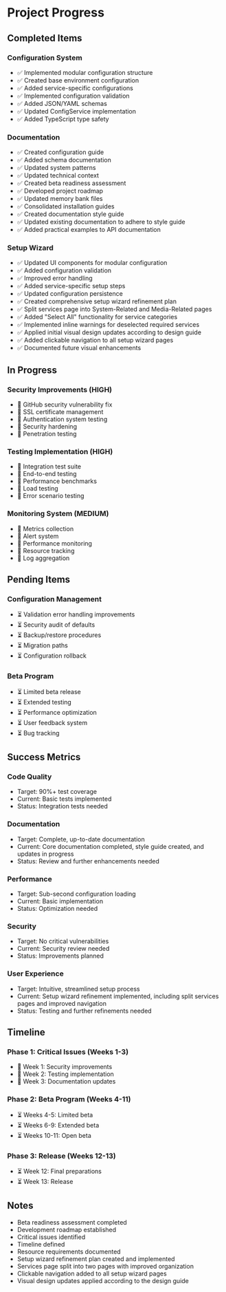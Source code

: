 # Project Progress

## Completed Items

### Configuration System

*   ✅ Implemented modular configuration structure
*   ✅ Created base environment configuration
*   ✅ Added service-specific configurations
*   ✅ Implemented configuration validation
*   ✅ Added JSON/YAML schemas
*   ✅ Updated ConfigService implementation
*   ✅ Added TypeScript type safety

### Documentation

*   ✅ Created configuration guide
*   ✅ Added schema documentation
*   ✅ Updated system patterns
*   ✅ Updated technical context
*   ✅ Created beta readiness assessment
*   ✅ Developed project roadmap
*   ✅ Updated memory bank files
*   ✅ Consolidated installation guides
*   ✅ Created documentation style guide
*   ✅ Updated existing documentation to adhere to style guide
*   ✅ Added practical examples to API documentation

### Setup Wizard

*   ✅ Updated UI components for modular configuration
*   ✅ Added configuration validation
*   ✅ Improved error handling
*   ✅ Added service-specific setup steps
*   ✅ Updated configuration persistence
*   ✅ Created comprehensive setup wizard refinement plan
*   ✅ Split services page into System-Related and Media-Related pages
*   ✅ Added "Select All" functionality for service categories
*   ✅ Implemented inline warnings for deselected required services
*   ✅ Applied initial visual design updates according to design guide
*   ✅ Added clickable navigation to all setup wizard pages
*   ✅ Documented future visual enhancements

## In Progress

### Security Improvements (HIGH)

*   🔄 GitHub security vulnerability fix
*   🔄 SSL certificate management
*   🔄 Authentication system testing
*   🔄 Security hardening
*   🔄 Penetration testing

### Testing Implementation (HIGH)

*   🔄 Integration test suite
*   🔄 End-to-end testing
*   🔄 Performance benchmarks
*   🔄 Load testing
*   🔄 Error scenario testing

### Monitoring System (MEDIUM)

*   🔄 Metrics collection
*   🔄 Alert system
*   🔄 Performance monitoring
*   🔄 Resource tracking
*   🔄 Log aggregation

## Pending Items

### Configuration Management

*   ⏳ Validation error handling improvements
*   ⏳ Security audit of defaults
*   ⏳ Backup/restore procedures
*   ⏳ Migration paths
*   ⏳ Configuration rollback

### Beta Program

*   ⏳ Limited beta release
*   ⏳ Extended testing
*   ⏳ Performance optimization
*   ⏳ User feedback system
*   ⏳ Bug tracking

## Success Metrics

### Code Quality

*   Target: 90%+ test coverage
*   Current: Basic tests implemented
*   Status: Integration tests needed

### Documentation

*   Target: Complete, up-to-date documentation
*   Current: Core documentation completed, style guide created, and updates in progress
*   Status: Review and further enhancements needed

### Performance

*   Target: Sub-second configuration loading
*   Current: Basic implementation
*   Status: Optimization needed

### Security

*   Target: No critical vulnerabilities
*   Current: Security review needed
*   Status: Improvements planned

### User Experience

*   Target: Intuitive, streamlined setup process
*   Current: Setup wizard refinement implemented, including split services pages and improved navigation
*   Status: Testing and further refinements needed

## Timeline

### Phase 1: Critical Issues (Weeks 1-3)

*   🔄 Week 1: Security improvements
*   🔄 Week 2: Testing implementation
*   🔄 Week 3: Documentation updates

### Phase 2: Beta Program (Weeks 4-11)

*   ⏳ Weeks 4-5: Limited beta
*   ⏳ Weeks 6-9: Extended beta
*   ⏳ Weeks 10-11: Open beta

### Phase 3: Release (Weeks 12-13)

*   ⏳ Week 12: Final preparations
*   ⏳ Week 13: Release

## Notes

*   Beta readiness assessment completed
*   Development roadmap established
*   Critical issues identified
*   Timeline defined
*   Resource requirements documented
*   Setup wizard refinement plan created and implemented
*   Services page split into two pages with improved organization
*   Clickable navigation added to all setup wizard pages
*   Visual design updates applied according to the design guide
